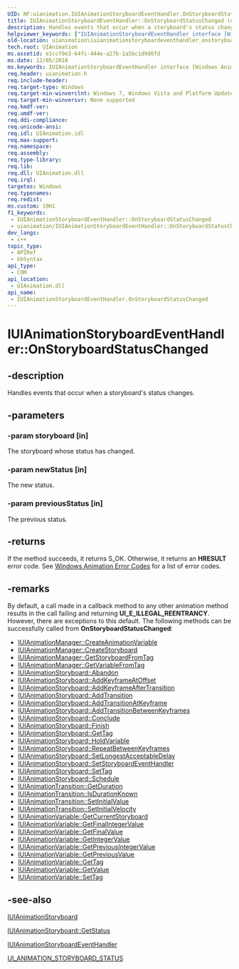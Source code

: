 ```yaml
---
UID: NF:uianimation.IUIAnimationStoryboardEventHandler.OnStoryboardStatusChanged
title: IUIAnimationStoryboardEventHandler::OnStoryboardStatusChanged (uianimation.h)
description: Handles events that occur when a storyboard's status changes.
helpviewer_keywords: ["IUIAnimationStoryboardEventHandler interface [Windows Animation]","OnStoryboardStatusChanged method","IUIAnimationStoryboardEventHandler.OnStoryboardStatusChanged","IUIAnimationStoryboardEventHandler::OnStoryboardStatusChanged","OnStoryboardStatusChanged","OnStoryboardStatusChanged method [Windows Animation]","OnStoryboardStatusChanged method [Windows Animation]","IUIAnimationStoryboardEventHandler interface","uianimation.iuianimationstoryboardeventhandler_onstoryboardstatuschanged","uianimation/IUIAnimationStoryboardEventHandler::OnStoryboardStatusChanged"]
old-location: uianimation\iuianimationstoryboardeventhandler_onstoryboardstatuschanged.htm
tech.root: UIAnimation
ms.assetid: e1ccf0e3-64fc-444e-a27b-1a5bc1d9d6fd
ms.date: 12/05/2018
ms.keywords: IUIAnimationStoryboardEventHandler interface [Windows Animation],OnStoryboardStatusChanged method, IUIAnimationStoryboardEventHandler.OnStoryboardStatusChanged, IUIAnimationStoryboardEventHandler::OnStoryboardStatusChanged, OnStoryboardStatusChanged, OnStoryboardStatusChanged method [Windows Animation], OnStoryboardStatusChanged method [Windows Animation],IUIAnimationStoryboardEventHandler interface, uianimation.iuianimationstoryboardeventhandler_onstoryboardstatuschanged, uianimation/IUIAnimationStoryboardEventHandler::OnStoryboardStatusChanged
req.header: uianimation.h
req.include-header: 
req.target-type: Windows
req.target-min-winverclnt: Windows 7, Windows Vista and Platform Update for Windows Vista [desktop apps \| UWP apps]
req.target-min-winversvr: None supported
req.kmdf-ver: 
req.umdf-ver: 
req.ddi-compliance: 
req.unicode-ansi: 
req.idl: UIAnimation.idl
req.max-support: 
req.namespace: 
req.assembly: 
req.type-library: 
req.lib: 
req.dll: UIAnimation.dll
req.irql: 
targetos: Windows
req.typenames: 
req.redist: 
ms.custom: 19H1
f1_keywords:
 - IUIAnimationStoryboardEventHandler::OnStoryboardStatusChanged
 - uianimation/IUIAnimationStoryboardEventHandler::OnStoryboardStatusChanged
dev_langs:
 - c++
topic_type:
 - APIRef
 - kbSyntax
api_type:
 - COM
api_location:
 - UIAnimation.dll
api_name:
 - IUIAnimationStoryboardEventHandler.OnStoryboardStatusChanged
---
```


# IUIAnimationStoryboardEventHandler::OnStoryboardStatusChanged


## -description

Handles events that occur when a storyboard's status changes.

## -parameters

### -param storyboard [in]

The storyboard whose status has changed.

### -param newStatus [in]

The new status.

### -param previousStatus [in]

The previous status.

## -returns

If the method succeeds, it returns S_OK. Otherwise, it returns an <b>HRESULT</b> error code. See <a href="https://docs.microsoft.com/windows/desktop/UIAnimation/uianimation-error-codes">Windows Animation Error Codes</a> for a list of error codes.

## -remarks

By default, a call made in a callback method to any other animation method results in the call failing and returning <b>UI_E_ILLEGAL_REENTRANCY</b>. However, there are exceptions to this default. The following methods can be successfully called from <b>OnStoryboardStatusChanged</b>:

<ul>
<li>
<a href="https://docs.microsoft.com/windows/desktop/api/uianimation/nf-uianimation-iuianimationmanager-createanimationvariable">IUIAnimationManager::CreateAnimationVariable</a>
</li>
<li>
<a href="https://docs.microsoft.com/windows/desktop/api/uianimation/nf-uianimation-iuianimationmanager-createstoryboard">IUIAnimationManager::CreateStoryboard</a>
</li>
<li>
<a href="https://docs.microsoft.com/windows/desktop/api/uianimation/nf-uianimation-iuianimationmanager-getstoryboardfromtag">IUIAnimationManager::GetStoryboardFromTag</a>
</li>
<li>
<a href="https://docs.microsoft.com/windows/desktop/api/uianimation/nf-uianimation-iuianimationmanager-getvariablefromtag">IUIAnimationManager::GetVariableFromTag</a>
</li>
<li>
<a href="https://docs.microsoft.com/windows/desktop/api/uianimation/nf-uianimation-iuianimationstoryboard-abandon">IUIAnimationStoryboard::Abandon</a>
</li>
<li>
<a href="https://docs.microsoft.com/windows/desktop/api/uianimation/nf-uianimation-iuianimationstoryboard-addkeyframeatoffset">IUIAnimationStoryboard::AddKeyframeAtOffset</a>
</li>
<li>
<a href="https://docs.microsoft.com/windows/desktop/api/uianimation/nf-uianimation-iuianimationstoryboard-addkeyframeaftertransition">IUIAnimationStoryboard::AddKeyframeAfterTransition</a>
</li>
<li>
<a href="https://docs.microsoft.com/windows/desktop/api/uianimation/nf-uianimation-iuianimationstoryboard-addtransition">IUIAnimationStoryboard::AddTransition</a>
</li>
<li>
<a href="https://docs.microsoft.com/windows/desktop/api/uianimation/nf-uianimation-iuianimationstoryboard-addtransitionatkeyframe">IUIAnimationStoryboard::AddTransitionAtKeyframe</a>
</li>
<li>
<a href="https://docs.microsoft.com/windows/desktop/api/uianimation/nf-uianimation-iuianimationstoryboard-addtransitionbetweenkeyframes">IUIAnimationStoryboard::AddTransitionBetweenKeyframes</a>
</li>
<li>
<a href="https://docs.microsoft.com/windows/desktop/api/uianimation/nf-uianimation-iuianimationstoryboard-conclude">IUIAnimationStoryboard::Conclude</a>
</li>
<li>
<a href="https://docs.microsoft.com/windows/desktop/api/uianimation/nf-uianimation-iuianimationstoryboard-finish">IUIAnimationStoryboard::Finish</a>
</li>
<li>
<a href="https://docs.microsoft.com/windows/desktop/api/uianimation/nf-uianimation-iuianimationstoryboard-gettag">IUIAnimationStoryboard::GetTag</a>
</li>
<li>
<a href="https://docs.microsoft.com/windows/desktop/api/uianimation/nf-uianimation-iuianimationstoryboard-holdvariable">IUIAnimationStoryboard::HoldVariable</a>
</li>
<li>
<a href="https://docs.microsoft.com/windows/desktop/api/uianimation/nf-uianimation-iuianimationstoryboard-repeatbetweenkeyframes">IUIAnimationStoryboard::RepeatBetweenKeyframes</a>
</li>
<li>
<a href="https://docs.microsoft.com/windows/desktop/api/uianimation/nf-uianimation-iuianimationstoryboard-setlongestacceptabledelay">IUIAnimationStoryboard::SetLongestAcceptableDelay</a>
</li>
<li>
<a href="https://docs.microsoft.com/windows/desktop/api/uianimation/nf-uianimation-iuianimationstoryboard-setstoryboardeventhandler">IUIAnimationStoryboard::SetStoryboardEventHandler</a>
</li>
<li>
<a href="https://docs.microsoft.com/windows/desktop/api/uianimation/nf-uianimation-iuianimationstoryboard-settag">IUIAnimationStoryboard::SetTag</a>
</li>
<li>
<a href="https://docs.microsoft.com/windows/desktop/api/uianimation/nf-uianimation-iuianimationstoryboard-schedule">IUIAnimationStoryboard::Schedule</a>
</li>
<li>
<a href="https://docs.microsoft.com/windows/desktop/api/uianimation/nf-uianimation-iuianimationtransition-getduration">IUIAnimationTransition::GetDuration</a>
</li>
<li>
<a href="https://docs.microsoft.com/windows/desktop/api/uianimation/nf-uianimation-iuianimationtransition-isdurationknown">IUIAnimationTransition::IsDurationKnown</a>
</li>
<li>
<a href="https://docs.microsoft.com/windows/desktop/api/uianimation/nf-uianimation-iuianimationtransition-setinitialvalue">IUIAnimationTransition::SetInitialValue</a>
</li>
<li>
<a href="https://docs.microsoft.com/windows/desktop/api/uianimation/nf-uianimation-iuianimationtransition-setinitialvelocity">IUIAnimationTransition::SetInitialVelocity</a>
</li>
<li>
<a href="https://docs.microsoft.com/windows/desktop/api/uianimation/nf-uianimation-iuianimationvariable-getcurrentstoryboard">IUIAnimationVariable::GetCurrentStoryboard</a>
</li>
<li>
<a href="https://docs.microsoft.com/windows/desktop/api/uianimation/nf-uianimation-iuianimationvariable-getfinalintegervalue">IUIAnimationVariable::GetFinalIntegerValue</a>
</li>
<li>
<a href="https://docs.microsoft.com/windows/desktop/api/uianimation/nf-uianimation-iuianimationvariable-getfinalvalue">IUIAnimationVariable::GetFinalValue</a>
</li>
<li>
<a href="https://docs.microsoft.com/windows/desktop/api/uianimation/nf-uianimation-iuianimationvariable-getintegervalue">IUIAnimationVariable::GetIntegerValue</a>
</li>
<li>
<a href="https://docs.microsoft.com/windows/desktop/api/uianimation/nf-uianimation-iuianimationvariable-getpreviousintegervalue">IUIAnimationVariable::GetPreviousIntegerValue</a>
</li>
<li>
<a href="https://docs.microsoft.com/windows/desktop/api/uianimation/nf-uianimation-iuianimationvariable-getpreviousvalue">IUIAnimationVariable::GetPreviousValue</a>
</li>
<li>
<a href="https://docs.microsoft.com/windows/desktop/api/uianimation/nf-uianimation-iuianimationvariable-gettag">IUIAnimationVariable::GetTag</a>
</li>
<li>
<a href="https://docs.microsoft.com/windows/desktop/api/uianimation/nf-uianimation-iuianimationvariable-getvalue">IUIAnimationVariable::GetValue</a>
</li>
<li>
<a href="https://docs.microsoft.com/windows/desktop/api/uianimation/nf-uianimation-iuianimationvariable-settag">IUIAnimationVariable::SetTag</a>
</li>
</ul>

## -see-also

<a href="https://docs.microsoft.com/windows/desktop/api/uianimation/nn-uianimation-iuianimationstoryboard">IUIAnimationStoryboard</a>



<a href="https://docs.microsoft.com/windows/desktop/api/uianimation/nf-uianimation-iuianimationstoryboard-getstatus">IUIAnimationStoryboard::GetStatus</a>



<a href="https://docs.microsoft.com/windows/desktop/api/uianimation/nn-uianimation-iuianimationstoryboardeventhandler">IUIAnimationStoryboardEventHandler</a>



<a href="/windows/win32/api/uianimation/ne-uianimation-ui_animation_storyboard_status">UI_ANIMATION_STORYBOARD_STATUS</a>

